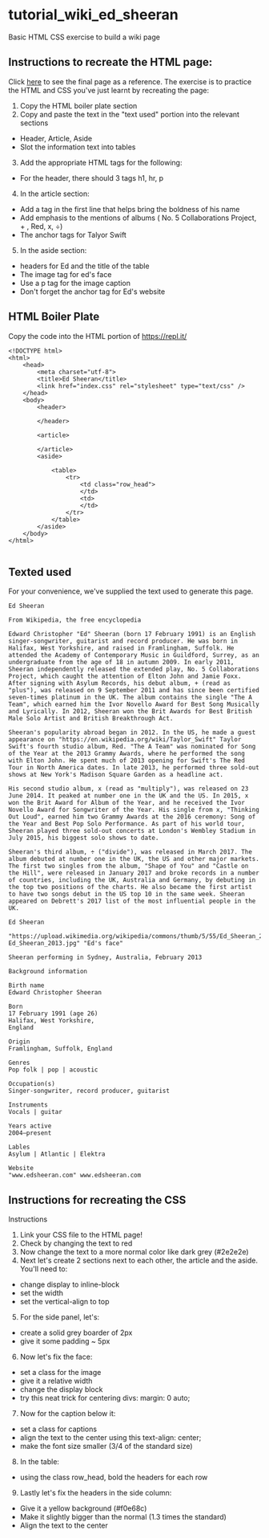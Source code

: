 # tutorial_wiki_ed_sheeran
Basic HTML CSS exercise to build a wiki page

## Instructions to recreate the HTML page:
Click [here](https://chriskhoo.github.io/tutorial_wiki_ed_sheeran/) to see the final page as a reference.
The exercise is to practice the HTML and CSS you've just learnt by recreating the page:
1. Copy the HTML boiler plate section
2. Copy and paste the text in the "text used" portion into the relevant sections
  * Header, Article, Aside
  * Slot the information text into tables
3. Add the appropriate HTML tags for the following:
  * For the header, there should 3 tags h1, hr, p  
4. In the article section:
  * Add a tag in the first line that helps bring the boldness of his name
  * Add emphasis to the mentions of albums ( No. 5 Collaborations Project, + , Red, x, ÷)
  * The anchor tags for Talyor Swift
5. In the aside section:
  * headers for Ed and the title of the table
  * The image tag for ed's face
  * Use a p tag for the image caption
  * Don't forget the anchor tag for Ed's website

## HTML Boiler Plate
Copy the code into the HTML portion of https://repl.it/
```
<!DOCTYPE html>
<html>
    <head>
        <meta charset="utf-8">
        <title>Ed Sheeran</title>
        <link href="index.css" rel="stylesheet" type="text/css" />
    </head>
    <body>
        <header>

        </header>

        <article>

        </article>
        <aside>

            <table>
                <tr>
                    <td class="row_head">
                    </td>
                    <td>
                    </td>
                </tr>
            </table>
        </aside>
    </body>
</html>


```
## Texted used
For your convenience, we've supplied the text used to generate this page.

```
Ed Sheeran

From Wikipedia, the free encyclopedia

Edward Christopher "Ed" Sheeran (born 17 February 1991) is an English singer-songwriter, guitarist and record producer. He was born in Halifax, West Yorkshire, and raised in Framlingham, Suffolk. He attended the Academy of Contemporary Music in Guildford, Surrey, as an undergraduate from the age of 18 in autumn 2009. In early 2011, Sheeran independently released the extended play, No. 5 Collaborations Project, which caught the attention of Elton John and Jamie Foxx. After signing with Asylum Records, his debut album, + (read as "plus"), was released on 9 September 2011 and has since been certified seven-times platinum in the UK. The album contains the single "The A Team", which earned him the Ivor Novello Award for Best Song Musically and Lyrically. In 2012, Sheeran won the Brit Awards for Best British Male Solo Artist and British Breakthrough Act.

Sheeran's popularity abroad began in 2012. In the US, he made a guest appearance on "https://en.wikipedia.org/wiki/Taylor_Swift" Taylor Swift's fourth studio album, Red. "The A Team" was nominated for Song of the Year at the 2013 Grammy Awards, where he performed the song with Elton John. He spent much of 2013 opening for Swift's The Red Tour in North America dates. In late 2013, he performed three sold-out shows at New York's Madison Square Garden as a headline act.

His second studio album, x (read as "multiply"), was released on 23 June 2014. It peaked at number one in the UK and the US. In 2015, x won the Brit Award for Album of the Year, and he received the Ivor Novello Award for Songwriter of the Year. His single from x, "Thinking Out Loud", earned him two Grammy Awards at the 2016 ceremony: Song of the Year and Best Pop Solo Performance. As part of his world tour, Sheeran played three sold-out concerts at London's Wembley Stadium in July 2015, his biggest solo shows to date.

Sheeran's third album, ÷ ("divide"), was released in March 2017. The album debuted at number one in the UK, the US and other major markets. The first two singles from the album, "Shape of You" and "Castle on the Hill", were released in January 2017 and broke records in a number of countries, including the UK, Australia and Germany, by debuting in the top two positions of the charts. He also became the first artist to have two songs debut in the US top 10 in the same week. Sheeran appeared on Debrett's 2017 list of the most influential people in the UK.

Ed Sheeran

"https://upload.wikimedia.org/wikipedia/commons/thumb/5/55/Ed_Sheeran_2013.jpg/440px-Ed_Sheeran_2013.jpg" "Ed's face"

Sheeran performing in Sydney, Australia, February 2013

Background information

Birth name
Edward Christopher Sheeran

Born
17 February 1991 (age 26)
Halifax, West Yorkshire,
England

Origin
Framlingham, Suffolk, England

Genres
Pop folk | pop | acoustic

Occupation(s)
Singer-songwriter, record producer, guitarist

Instruments
Vocals | guitar

Years active
2004–present

Lables
Asylum | Atlantic | Elektra

Website
"www.edsheeran.com" www.edsheeran.com
```

## Instructions for recreating the CSS
Instructions
1. Link your CSS file to the HTML page!
2. Check by changing the text to red
3. Now change the text to a more normal color like dark grey (#2e2e2e)
4. Next let's create 2 sections next to each other, the article and the aside. You'll need to:
  * change display to inline-block
  * set the width
  * set the vertical-align to top
5. For the side panel, let's:
  * create a solid grey boarder of 2px
  * give it some padding ~ 5px
6. Now let's fix the face:
  * set a class for the image
  * give it a relative width
  * change the display block
  * try this neat trick for centering divs: margin: 0 auto;
7. Now for the caption below it:
  * set a class for captions
  * align the text to the center using this text-align: center;
  * make the font size smaller (3/4 of the standard size)
8. In the table:
  * using the class row_head, bold the headers for each row
9. Lastly let's fix the headers in the side column:
  * Give it a yellow background (#f0e68c)
  * Make it slightly bigger than the normal (1.3 times the standard)
  * Align the text to the center
